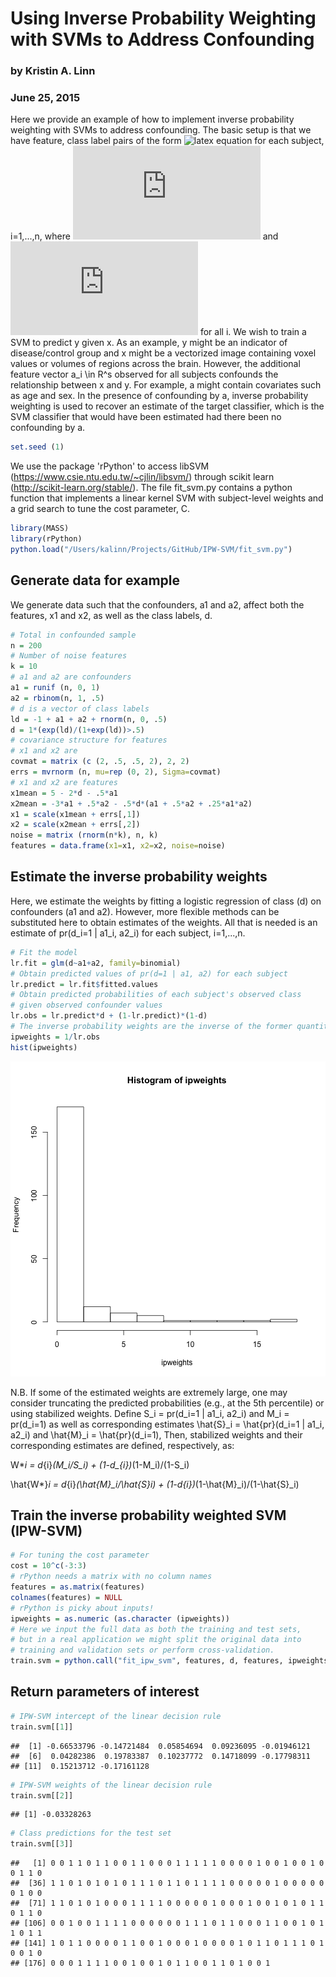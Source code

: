# Using Inverse Probability Weighting with SVMs to Address Confounding
### by Kristin A. Linn
### June 25, 2015

Here we provide an example of how to implement inverse probability weighting with SVMs to address confounding.  The basic setup is that we have feature, class label pairs of the form ![latex equation](http://rawgit.com/kalinn/IPW-SVM/master/eq_no_01.png) for each subject, i=1,...,n, where ![latex equation](http://rawgit.com/kalinn/IPW-SVM/master/eq_no_02.pdf) and ![latex equation](http://rawgit.com/kalinn/IPW-SVM/master/eq_no_03.pdf) for all i. We wish to train a SVM to predict y given x. As an example, y might be an indicator of disease/control group and x might be a vectorized image containing voxel values or volumes of regions across the brain. However, the additional feature vector a_i \in R^s observed for all subjects confounds the relationship between x and y. For example, a might contain covariates such as age and sex.  In the presence of confounding by a, inverse probability weighting is used to recover an estimate of the target classifier, which is the SVM classifier that would have been estimated had there been no confounding by a.



```r
set.seed (1)
```

We use the package 'rPython' to access libSVM (https://www.csie.ntu.edu.tw/~cjlin/libsvm/) through scikit learn (http://scikit-learn.org/stable/). The file fit_svm.py contains a python function that implements a linear kernel SVM with subject-level weights and a grid search to tune the cost parameter, C.



```r
library(MASS)
library(rPython)
python.load("/Users/kalinn/Projects/GitHub/IPW-SVM/fit_svm.py")
```

## Generate data for example

We generate data such that the confounders, a1 and a2, affect both the features, x1 and x2, as well as the class labels, d.



```r
# Total in confounded sample
n = 200
# Number of noise features
k = 10
# a1 and a2 are confounders
a1 = runif (n, 0, 1)
a2 = rbinom(n, 1, .5)
# d is a vector of class labels
ld = -1 + a1 + a2 + rnorm(n, 0, .5)
d = 1*(exp(ld)/(1+exp(ld))>.5)
# covariance structure for features
# x1 and x2 are  
covmat = matrix (c (2, .5, .5, 2), 2, 2)
errs = mvrnorm (n, mu=rep (0, 2), Sigma=covmat)
# x1 and x2 are features
x1mean = 5 - 2*d - .5*a1
x2mean = -3*a1 + .5*a2 - .5*d*(a1 + .5*a2 + .25*a1*a2) 
x1 = scale(x1mean + errs[,1])
x2 = scale(x2mean + errs[,2])
noise = matrix (rnorm(n*k), n, k)
features = data.frame(x1=x1, x2=x2, noise=noise)
```

## Estimate the inverse probability weights

Here, we estimate the weights by fitting a logistic regression of class (d) on confounders (a1 and a2). However, more flexible methods can be substituted here to obtain estimates of the weights. All that is needed is an estimate of pr(d_i=1 | a1_i, a2_i) for each subject, i=1,...,n.


```r
# Fit the model
lr.fit = glm(d~a1+a2, family=binomial)
# Obtain predicted values of pr(d=1 | a1, a2) for each subject
lr.predict = lr.fit$fitted.values
# Obtain predicted probabilities of each subject's observed class
# given observed confounder values
lr.obs = lr.predict*d + (1-lr.predict)*(1-d)
# The inverse probability weights are the inverse of the former quantity
ipweights = 1/lr.obs
hist(ipweights)
```

![plot of chunk unnamed-chunk-4](figure/unnamed-chunk-4-1.png) 

N.B. If some of the estimated weights are extremely large, one may consider truncating the predicted probabilities (e.g., at the 5th percentile) or using stabilized weights. Define S_i = pr(d_i=1 | a1_i, a2_i) and M_i = pr(d_i=1) as well as corresponding estimates \hat{S}_i = \hat{pr}(d_i=1 | a1_i, a2_i) and \hat{M}_i = \hat{pr}(d_i=1), Then, stabilized weights and their corresponding estimates are defined, respectively, as:

W*_i = d_{i}*(M_i/S_i) + (1-d_{i})*(1-M_i)/(1-S_i) 

\hat{W*}_i = d_{i}*(\hat{M}_i/\hat{S}_i) + (1-d_{i})*(1-\hat{M}_i)/(1-\hat{S}_i) 

## Train the inverse probability weighted SVM (IPW-SVM)


```r
# For tuning the cost parameter
cost = 10^c(-3:3)
# rPython needs a matrix with no column names
features = as.matrix(features)
colnames(features) = NULL
# rPython is picky about inputs!
ipweights = as.numeric (as.character (ipweights))
# Here we input the full data as both the training and test sets, 
# but in a real application we might split the original data into
# training and validation sets or perform cross-validation.
train.svm = python.call("fit_ipw_svm", features, d, features, ipweights, cost)
```

## Return parameters of interest


```r
# IPW-SVM intercept of the linear decision rule
train.svm[[1]]
```

```
##  [1] -0.66533796 -0.14721484  0.05854694  0.09236095 -0.01946121
##  [6]  0.04282386  0.19783387  0.10237772  0.14718099 -0.17798311
## [11]  0.15213712 -0.17161128
```

```r
# IPW-SVM weights of the linear decision rule
train.svm[[2]]
```

```
## [1] -0.03328263
```

```r
# Class predictions for the test set
train.svm[[3]]
```

```
##   [1] 0 0 1 1 0 1 1 0 0 1 1 0 0 0 1 1 1 1 1 0 0 0 0 1 0 0 1 0 0 1 0 0 1 1 0
##  [36] 1 1 0 1 0 1 0 1 0 1 1 1 0 1 1 0 1 1 1 1 0 0 0 0 0 1 0 0 0 0 0 0 1 0 0
##  [71] 1 1 0 1 0 1 0 0 0 1 1 1 1 0 0 0 0 0 1 0 0 0 1 0 0 1 0 1 0 1 1 0 1 1 0
## [106] 0 0 1 0 0 1 1 1 1 0 0 0 0 0 0 1 1 1 0 1 1 0 0 0 1 1 0 0 1 0 1 1 0 1 1
## [141] 1 0 1 1 0 0 0 0 1 1 0 0 1 0 0 0 1 0 0 0 0 1 0 1 1 0 1 1 1 0 1 0 0 1 0
## [176] 0 0 0 1 1 1 1 0 0 1 0 0 1 0 1 1 0 0 1 1 0 1 0 0 1
```


